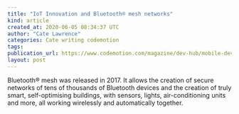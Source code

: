 ```yaml
---
title: "IoT Innovation and Bluetooth® mesh networks"
kind: article
created_at: 2020-06-05 08:34:37 UTC
author: "Cate Lawrence"
categories: Cate writing codemotion
tags: 
publication_url: https://www.codemotion.com/magazine/dev-hub/mobile-dev/iot-innovation-and-bluetooth-mesh-networks/
layout: post
---
```

Bluetooth® mesh was released in 2017. It allows the creation of secure networks of tens of thousands of Bluetooth devices and the creation of truly smart, self-optimising buildings, with sensors, lights, air-conditioning units and more, all working wirelessly and automatically together.

